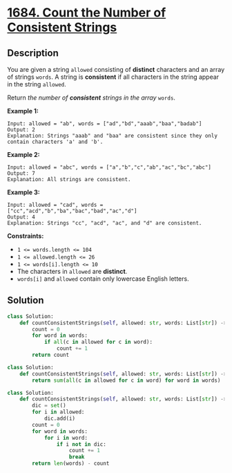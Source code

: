 # [1684. Count the Number of Consistent Strings](https://leetcode.com/problems/count-the-number-of-consistent-strings/description/?envType=daily-question&envId=2024-09-12)


## Description

You are given a string `allowed` consisting of **distinct** characters and an array of strings `words`. A string is **consistent** if all characters in the string appear in the string `allowed`.

Return *the number of **consistent** strings in the array* `words`.

**Example 1:**

```
Input: allowed = "ab", words = ["ad","bd","aaab","baa","badab"]
Output: 2
Explanation: Strings "aaab" and "baa" are consistent since they only contain characters 'a' and 'b'.

```

**Example 2:**

```
Input: allowed = "abc", words = ["a","b","c","ab","ac","bc","abc"]
Output: 7
Explanation: All strings are consistent.

```

**Example 3:**

```
Input: allowed = "cad", words = ["cc","acd","b","ba","bac","bad","ac","d"]
Output: 4
Explanation: Strings "cc", "acd", "ac", and "d" are consistent.

```

**Constraints:**

- `1 <= words.length <= 104`
- `1 <= allowed.length <= 26`
- `1 <= words[i].length <= 10`
- The characters in `allowed` are **distinct**.
- `words[i]` and `allowed` contain only lowercase English letters.

## Solution

```python
class Solution:
    def countConsistentStrings(self, allowed: str, words: List[str]) -> int:
        count = 0
        for word in words:
            if all(c in allowed for c in word):
                count += 1
        return count
```

```python
class Solution:
    def countConsistentStrings(self, allowed: str, words: List[str]) -> int:
        return sum(all(c in allowed for c in word) for word in words)
```

```python
class Solution:
    def countConsistentStrings(self, allowed: str, words: List[str]) -> int:
        dic = set()
        for i in allowed:
            dic.add(i)
        count = 0
        for word in words:
            for i in word:
                if i not in dic:
                    count += 1
                    break
        return len(words) - count
```